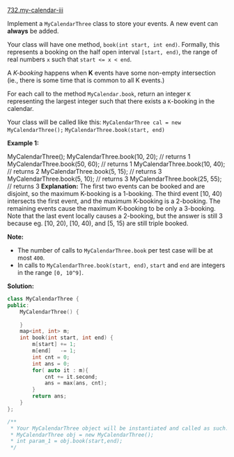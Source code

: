 [732.my-calendar-iii](https://leetcode.com/problems/my-calendar-iii/)  

Implement a `MyCalendarThree` class to store your events. A new event can **always** be added.

Your class will have one method, `book(int start, int end)`. Formally, this represents a booking on the half open interval `[start, end)`, the range of real numbers `x` such that `start <= x < end`.

A _K-booking_ happens when **K** events have some non-empty intersection (ie., there is some time that is common to all K events.)

For each call to the method `MyCalendar.book`, return an integer `K` representing the largest integer such that there exists a `K`\-booking in the calendar.

Your class will be called like this: `MyCalendarThree cal = new MyCalendarThree();` `MyCalendarThree.book(start, end)`

**Example 1:**

MyCalendarThree();
MyCalendarThree.book(10, 20); // returns 1
MyCalendarThree.book(50, 60); // returns 1
MyCalendarThree.book(10, 40); // returns 2
MyCalendarThree.book(5, 15); // returns 3
MyCalendarThree.book(5, 10); // returns 3
MyCalendarThree.book(25, 55); // returns 3
**Explanation:** 
The first two events can be booked and are disjoint, so the maximum K-booking is a 1-booking.
The third event \[10, 40) intersects the first event, and the maximum K-booking is a 2-booking.
The remaining events cause the maximum K-booking to be only a 3-booking.
Note that the last event locally causes a 2-booking, but the answer is still 3 because
eg. \[10, 20), \[10, 40), and \[5, 15) are still triple booked.

**Note:**

*   The number of calls to `MyCalendarThree.book` per test case will be at most `400`.
*   In calls to `MyCalendarThree.book(start, end)`, `start` and `end` are integers in the range `[0, 10^9]`.  



**Solution:**  

```cpp
class MyCalendarThree {
public:
    MyCalendarThree() {
        
    }
    map<int, int> m;
    int book(int start, int end) {
        m[start] += 1;
        m[end]   -= 1;
        int cnt = 0;
        int ans = 0;
        for( auto it : m){
            cnt += it.second;
            ans = max(ans, cnt);
        }
        return ans;
    }
};

/**
 * Your MyCalendarThree object will be instantiated and called as such:
 * MyCalendarThree obj = new MyCalendarThree();
 * int param_1 = obj.book(start,end);
 */
```
      